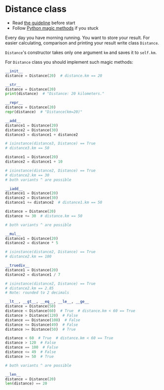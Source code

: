 # Distance class

- Read [the guideline](https://github.com/mate-academy/py-task-guideline/blob/main/README.md) before start
- Follow [Python magic methods](https://habr.com/ru/post/186608/) if you stuck

Every day you have morning running. You want to store your result. 
For easier calculating, comparison and printing your result write class
`Distance`.

`Distance`'s constructor takes only
one argument `km` and saves it to `self.km`.

For `Distance` class you should implement such magic
methods:
```python
__init__
distance = Distance(20)  # distance.km == 20

__str__
distance = Distance(20)
print(distance)  # "Distance: 20 kilometers."

__repr__
distance = Distance(20)
repr(distance)  # "Distance(km=20)"

__add__
distance1 = Distance(20)
distance2 = Distance(30)
distance3 = distance1 + distance2  

# isinstance(distance3, Distance) == True
# distance3.km == 50

distance1 = Distance(20)
distance2 = distance1 + 10

# isinstance(distance2, Distance) == True
# distance2.km == 30
# both variants ^ are possible

__iadd__
distance1 = Distance(20)
distance2 = Distance(30)
distance1 += distance2  # distance1.km == 50

distance = Distance(20)
distance += 30  # distance.km == 50

# both variants ^ are possible

__mul__
distance1 = Distance(20)
distance2 = distance * 5  

# isinstance(distance2, Distance) == True
# distance2.km == 100

__truediv__
distance1 = Distance(20)
distance2 = distance1 / 7  

# isinstance(distance2, Distance) == True
# distance2.km == 2.85
# Note: rounded to 2 decimals   

__lt__, __gt__, __eq__, __le__, __ge__
distance = Distance(50)
distance < Distance(60)  # True  # distance.km < 60 == True
distance > Distance(120)  # False
distance == Distance(100)  # False
distance <= Distance(49)  # False
distance >= Distance(50)  # True

distance < 60  # True  # distance.km < 60 == True
distance > 120  # False
distance == 100  # False
distance <= 49  # False
distance >= 50  # True

# both variants ^ are possible

__len__
distance = Distance(20)
len(distance) == 20
```
